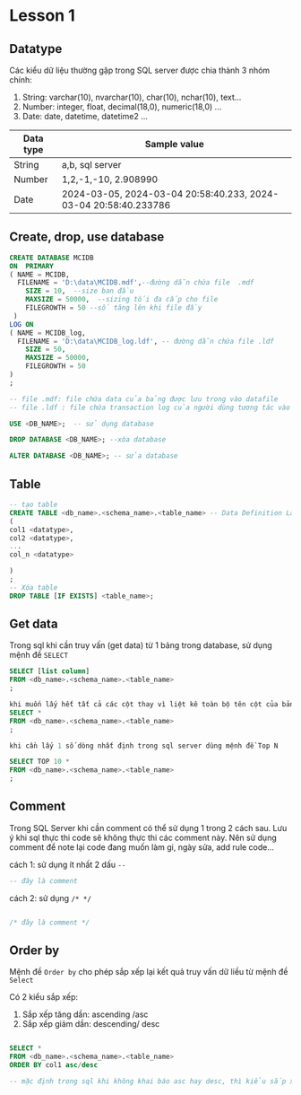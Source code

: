 # Lesson 1

## Datatype
Các kiểu dữ liệu thường gặp trong SQL server được chia thành 3 nhóm chính:
1. String: varchar(10), nvarchar(10), char(10), nchar(10), text...
2. Number: integer, float, decimal(18,0), numeric(18,0) ...
4. Date: date, datetime, datetime2 ...

| Data type      | Sample value |
| ----------- | ----------- |
| String      | a,b, sql server       |
| Number   | 1,2,-1,-10, 2.908990        |
|Date| 2024-03-05, 2024-03-04 20:58:40.233, 2024-03-04 20:58:40.233786

## Create, drop, use database
```sql
CREATE DATABASE MCIDB 
ON  PRIMARY 
( NAME = MCIDB,  
  FILENAME = 'D:\data\MCIDB.mdf',--đường dẫn chứa file  .mdf
    SIZE = 10,  --size ban đầu
    MAXSIZE = 50000,  --sizing tối đa cấp cho file
	FILEGROWTH = 50 --số tăng lên khi file đầy
 )  
LOG ON  
( NAME = MCIDB_log,  
  FILENAME = 'D:\data\MCIDB_log.ldf', -- đường dẫn chứa file .ldf
    SIZE = 50,  
    MAXSIZE = 50000,  
    FILEGROWTH = 50 
)
;

-- file .mdf: file chứa data của bảng được lưu trong vào datafile
-- file .ldf : file chứa transaction log của người dùng tương tác vào database

USE <DB_NAME>;  -- sử dụng database

DROP DATABASE <DB_NAME>; --xóa database

ALTER DATABASE <DB_NAME>; -- sửa database
```
## Table
```sql
-- tạo table
CREATE TABLE <db_name>.<schema_name>.<table_name> -- Data Definition Languague
(
col1 <datatype>,
col2 <datatype>,
...
col_n <datatype>

)
;
-- Xóa table
DROP TABLE [IF EXISTS] <table_name>;


```

## Get data 
Trong sql khi cần truy vấn (get data) từ 1 bảng trong database, sử dụng mệnh đề `SELECT`

```sql
SELECT [list column]
FROM <db_name>.<schema_name>.<table_name>
;

khi muốn lấy hết tất cả các cột thay vì liệt kê toàn bộ tên cột của bảng ta thay thế bằng ký tự `*`
SELECT *
FROM <db_name>.<schema_name>.<table_name>
;

khi cần lấy 1 số dòng nhất định trong sql server dùng mệnh đề Top N

SELECT TOP 10 *
FROM <db_name>.<schema_name>.<table_name>
;

```

## Comment
Trong SQL Server khi cần comment có thể sử dụng 1 trong 2 cách sau. Lưu ý khi sql thực thi code sẽ không thực thi các comment này. Nên sử dụng comment để note lại code đang muốn làm gi, ngày sửa, add rule code...

cách 1: sử dụng ít nhất 2 dấu `--`
```sql
-- đây là comment

```
cách 2: sử dụng `/* */`
```sql

/* đây là comment */
```

## Order by
Mệnh đề `Order by` cho phép sắp xếp lại kết quả truy vấn dữ liều từ mệnh đề `Select`

Có 2 kiểu sắp xếp:
1. Sắp xếp tăng dần: ascending /asc
2. Sắp xếp giảm dần: descending/ desc

```sql

SELECT * 
FROM <db_name>.<schema_name>.<table_name>
ORDER BY col1 asc/desc

-- mặc định trong sql khi không khai báo asc hay desc, thì kiểu sắp xếp sẽ là asc (tăng dần)

```